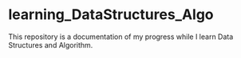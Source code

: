 # learning_DataStructures_Algo
This repository is a documentation of my progress while I learn Data Structures and Algorithm. 
